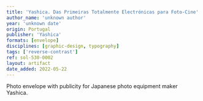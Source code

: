 ```yaml
---
title: 'Yashica. Das Primeiras Totalmente Electrónicas para Foto-Cine'
author_name: 'unknown author'
year: 'unknown date'
origin: Portugal
publisher: 'Yashica'
formats: [envelope]
disciplines: [graphic-design, typography]
tags: ['reverse-contrast']
ref: sol-530-0002
layout: artifact
date_added: 2022-05-22
---
```

Photo envelope with publicity for Japanese photo equipment maker Yashica.
